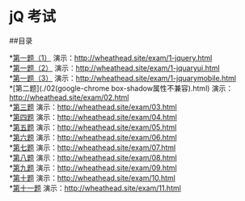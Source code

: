 # jQ 考试

##目录

*[第一题（1）](./1-jquery.html)  演示：http://wheathead.site/exam/1-jquery.html<br>
*[第一题（2）](./1-jqueryui.html) 演示：http://wheathead.site/exam/1-jquaryui.html<br>
*[第一题（3）](./1-jquerymobile.html) 演示：http://wheathead.site/exam/1-jquarymobile.html<br>
*[第二题](./02(google-chrome box-shadow属性不兼容).html) 演示：http://wheathead.site/exam/02.html<br>
*[第三题](./03.html) 演示：http://wheathead.site/exam/03.html<br>
*[第四题](./04.html) 演示：http://wheathead.site/exam/04.html<br>
*[第五题](./05.html) 演示：http://wheathead.site/exam/05.html<br>
*[第六题](./06.html) 演示：http://wheathead.site/exam/06.html<br>
*[第七题](./07.html) 演示：http://wheathead.site/exam/07.html<br>
*[第八题](./08.html) 演示：http://wheathead.site/exam/08.html<br>
*[第九题](./09.html) 演示：http://wheathead.site/exam/09.html<br>
*[第十题](./10.html) 演示：http://wheathead.site/exam/10.html<br>
*[第十一题](./11.html) 演示：http://wheathead.site/exam/11.html<br>

